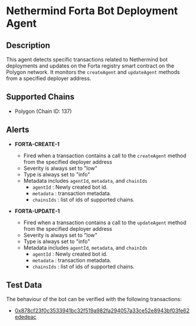 # Nethermind Forta Bot Deployment Agent

## Description

This agent detects specific transactions related to Nethermind bot deployments and updates on the Forta registry smart contract on the Polygon network. It monitors the `createAgent` and `updateAgent` methods from a specified deployer address.

## Supported Chains

- Polygon (Chain ID: 137)

## Alerts

- **FORTA-CREATE-1**

  - Fired when a transaction contains a call to the `createAgent` method from the specified deployer address
  - Severity is always set to "low"
  - Type is always set to "info"
  - Metadata includes `agentId`, `metadata`, and `chainIds`
    - `agentId` : Newly created bot id.
    - `metadata` : transaction metadata.
    - `chainsIds` : list of ids of supported chains.

- **FORTA-UPDATE-1**
  - Fired when a transaction contains a call to the `updateAgent` method from the specified deployer address
  - Severity is always set to "low"
  - Type is always set to "info"
  - Metadata includes `agentId`, `metadata`, and `chainIds`
    - `agentId` : Newly created bot id.
    - `metadata` : transaction metadata.
    - `chainsIds` : list of ids of supported chains.

## Test Data

The behaviour of the bot can be verified with the following transactions:

- [0x878cf23f0c3533941bc32f519a982fa294057a33ce52e8943bf03fe62ededeac](https://polygonscan.com//tx/0x878cf23f0c3533941bc32f519a982fa294057a33ce52e8943bf03fe62ededeac)
